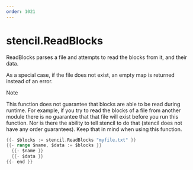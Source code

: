 ```yaml
---
order: 1021
---
```


<!-- Generated by tools/docgen. DO NOT EDIT. -->

# stencil.ReadBlocks

ReadBlocks parses a file and attempts to read the blocks from it, and
their data.

As a special case, if the file does not exist, an empty map is returned
instead of an error.

> [!NOTE]
> This function does not guarantee that blocks are able to be
> read during runtime. For example, if you try to read the blocks of a
> file from another module there is no guarantee that that file will exist
> before you run this function. Nor is there the ability to tell stencil
> to do that (stencil does not have any order guarantees). Keep that in
> mind when using this function.

```go
{{- $blocks := stencil.ReadBlocks "myfile.txt" }}
{{- range $name, $data := $blocks }}
  {{- $name }}
  {{- $data }}
{{- end }}
```
